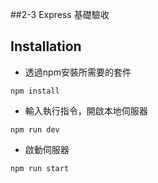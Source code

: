 ##2-3 Express 基礎驗收

## Installation
* 透過npm安裝所需要的套件
```
npm install
```
* 輸入執行指令，開啟本地伺服器
```
npm run dev
```
* 啟動伺服器
```
npm run start
```
